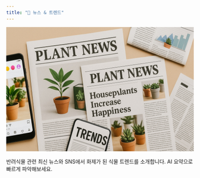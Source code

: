 ```yaml
---
title: "📰 뉴스 & 트렌드"
---
```


![📰 뉴스 & 트렌드](/images/categories/trends.jpg)

반려식물 관련 최신 뉴스와 SNS에서 화제가 된 식물 트렌드를 소개합니다.
AI 요약으로 빠르게 파악해보세요.
